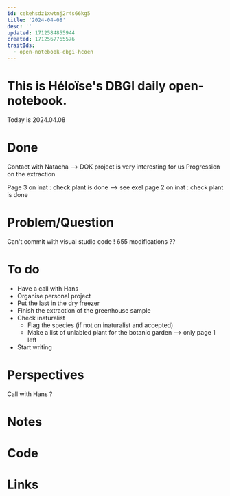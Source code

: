 ```yaml
---
id: cekehsdz1xwtnj2r4s66kg5
title: '2024-04-08'
desc: ''
updated: 1712584855944
created: 1712567765576
traitIds:
  - open-notebook-dbgi-hcoen
---
```

# This is Héloïse's DBGI daily open-notebook.

Today is 2024.04.08

# Done
Contact with Natacha --> DOK project is very interesting for us
Progression on the extraction

Page 3 on inat : check plant is done --> see exel
page 2 on inat : check plant is done 

# Problem/Question
Can't commit with visual studio code ! 655 modifications ?? 

# To do 
* Have a call with Hans
* Organise personal project 
* Put the last in the dry freezer 
* Finish the extraction of the greenhouse sample
* Check inaturalist 
  * Flag the species (if not on inaturalist and accepted)
  * Make a list of unlabled plant for the botanic garden
  --> only page 1 left
* Start writing 

# Perspectives
Call with Hans ?

# Notes

# Code

# Links